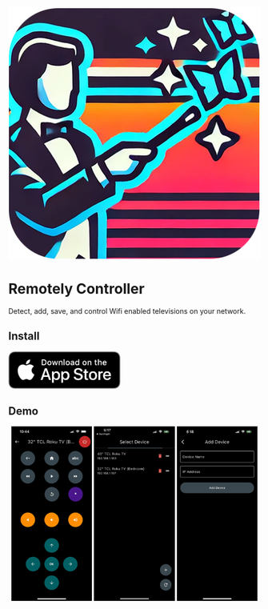 ![Remotely](/logo.png)
# Remotely Controller

Detect, add, save, and control Wifi enabled televisions on your network.

## Install

<p>
  <a
    href="https://apps.apple.com/us/app/remotely-controller/id6504736818"
    target="_blank"
  ><img src="/flutter/assets/app_store.png" alt="Download on the App Store" height="75" /></a>
</p>

## Demo

<p align="center">
  <img src="/flutter/assets/demo1.jpg" alt="CrayEye Demo 1" width="32%"/>
  <img src="/flutter/assets/demo2.jpg" alt="CrayEye Demo 2" width="32%"/>
  <img src="/flutter/assets/demo3.jpg" alt="CrayEye Demo 3" width="32%"/>
</p>
